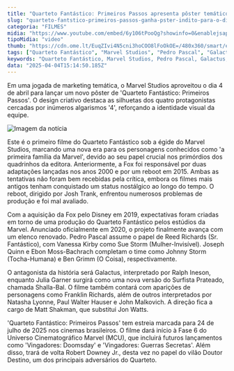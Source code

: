 ```yaml
---
title: "Quarteto Fantástico: Primeiros Passos apresenta pôster temático em celebração ao dia 4/4"
slug: "quarteto-fantstico-primeiros-passos-ganha-pster-indito-para-o-dia-44"
categoria: "FILMES"
midia: "https://www.youtube.com/embed/6y106tPooQg?showinfo=0&enablejsapi=1"
tipoMidia: "video"
thumb: "https://cdn.ome.lt/EuqZIvi4N5cni3hoCOO8lFoOkOE=/480x360/smart/extras/conteudos/quarteto-poster-.jpg"
tags: ["Quarteto Fantástico", "Marvel Studios", "Pedro Pascal", "Galactus", "Surfista Prateado", "MCU Fase 6", "Doutor Destino", "Estreia 2025"]
keywords: "Quarteto Fantástico, Marvel Studios, Pedro Pascal, Galactus, Surfista Prateado, MCU Fase 6, Doutor Destino, Estreia 2025"
data: "2025-04-04T15:14:50.185Z"
---
```


Em uma jogada de marketing temática, o Marvel Studios aproveitou o dia 4 de abril para lançar um novo pôster de 'Quarteto Fantástico: Primeiros Passos'. O design criativo destaca as silhuetas dos quatro protagonistas cercadas por inúmeros algarismos '4', reforçando a identidade visual da equipe.

![Imagem da notícia](https://cdn.ome.lt/g_0-pP6eS68dae80TWlVDYNXJ_Q=/fit-in/837x500/smart/uploads/conteudo/fotos/fantastic-four-poster.jpg)

Este é o primeiro filme do Quarteto Fantástico sob a égide do Marvel Studios, marcando uma nova era para os personagens conhecidos como 'a primeira família da Marvel', devido ao seu papel crucial nos primórdios dos quadrinhos da editora. Anteriormente, a Fox foi responsável por duas adaptações lançadas nos anos 2000 e por um reboot em 2015. Ambas as tentativas não foram bem recebidas pela crítica, embora os filmes mais antigos tenham conquistado um status nostálgico ao longo do tempo. O reboot, dirigido por Josh Trank, enfrentou numerosos problemas de produção e foi mal avaliado.

Com a aquisição da Fox pelo Disney em 2019, expectativas foram criadas em torno de uma produção do Quarteto Fantástico pelos estúdios da Marvel. Anunciado oficialmente em 2020, o projeto finalmente avança com um elenco renovado. Pedro Pascal assume o papel de Reed Richards (Sr. Fantástico), com Vanessa Kirby como Sue Storm (Mulher-Invisível). Joseph Quinn e Ebon Moss-Bachrach completam o time como Johnny Storm (Tocha-Humana) e Ben Grimm (O Coisa), respectivamente.

O antagonista da história será Galactus, interpretado por Ralph Ineson, enquanto Julia Garner surgirá como uma nova versão do Surfista Prateado, chamada Shalla-Bal. O filme também contará com aparições de personagens como Franklin Richards, além de outros interpretados por Natasha Lyonne, Paul Walter Hauser e John Malkovich. A direção fica a cargo de Matt Shakman, que substitui Jon Watts.

'Quarteto Fantástico: Primeiros Passos' tem estreia marcada para 24 de julho de 2025 nos cinemas brasileiros. O filme dará início à Fase 6 do Universo Cinematográfico Marvel (MCU), que incluirá futuros lançamentos como 'Vingadores: Doomsday' e 'Vingadores: Guerras Secretas'. Além disso, trará de volta Robert Downey Jr., desta vez no papel do vilão Doutor Destino, um dos principais adversários do Quarteto.